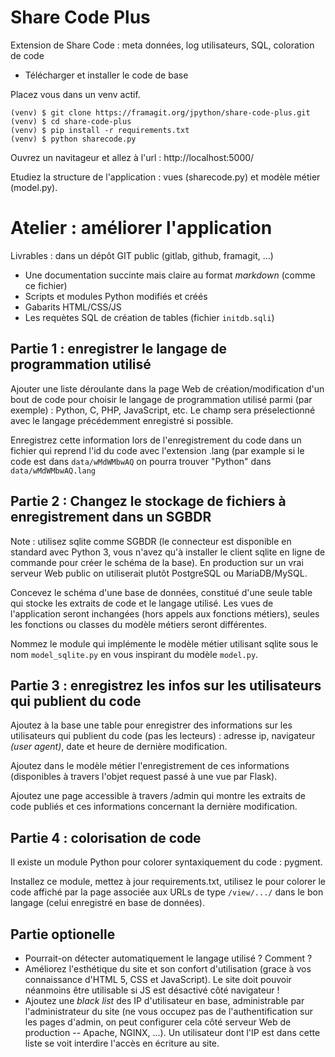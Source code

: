 # Share Code Plus

Extension de Share Code : meta données, log utilisateurs, SQL, coloration de code

- Télécharger et installer le code de base

Placez vous dans un venv actif.
~~~~
(venv) $ git clone https://framagit.org/jpython/share-code-plus.git
(venv) $ cd share-code-plus
(venv) $ pip install -r requirements.txt
(venv) $ python sharecode.py
~~~~

Ouvrez un navitageur et allez à l'url : http://localhost:5000/

Etudiez la structure de l'application : vues (sharecode.py) et modèle métier (model.py).

# Atelier : améliorer l'application

Livrables : dans un dépôt GIT public (gitlab, github, framagit, ...) 

- Une documentation succinte mais claire au format _markdown_ (comme ce fichier)
- Scripts et modules Python modifiés et créés
- Gabarits HTML/CSS/JS 
- Les requètes SQL de création de tables (fichier `initdb.sqli`)

## Partie 1 : enregistrer le langage de programmation utilisé

Ajouter une liste déroulante dans la page Web de création/modification d'un
bout de code pour choisir le langage de programmation utilisé parmi (par
exemple) : Python, C, PHP, JavaScript, etc. Le champ sera préselectionné
avec le langage précédemment enregistré si possible.

Enregistrez cette information lors de l'enregistrement du code dans un
fichier qui reprend l'id du code avec l'extension .lang (par example
si le code est dans `data/wMdWMbwAQ` on pourra trouver "Python" dans
`data/wMdWMbwAQ.lang`

## Partie 2 : Changez le stockage de fichiers à enregistrement dans un SGBDR

Note : utilisez sqlite comme SGBDR (le connecteur est disponible en standard
avec Python 3, vous n'avez qu'à installer le client sqlite en ligne de commande
pour créer le schéma de la base). En production sur un vrai serveur Web
public on utiliserait plutôt PostgreSQL ou MariaDB/MySQL.

Concevez le schéma d'une base de données, constitué d'une seule table qui
stocke les extraits de code et le langage utilisé. Les vues de l'application
seront inchangées (hors appels aux fonctions métiers), seules les fonctions
ou classes du modèle métiers seront différentes.

Nommez le module qui implémente le modèle métier utilisant sqlite sous le
nom `model_sqlite.py` en vous inspirant du modèle `model.py`.

## Partie 3 : enregistrez les infos sur les utilisateurs qui publient du code

Ajoutez à la base une table pour enregistrer des informations sur les utilisateurs
qui publient du code (pas les lecteurs) : adresse ip, navigateur _(user agent)_,
date et heure de dernière modification.

Ajoutez dans le modèle métier l'enregistrement de ces informations (disponibles
à travers l'objet request passé à une vue par Flask).

Ajoutez une page accessible à travers /admin qui montre les extraits de code
publiés et ces informations concernant la dernière modification.

## Partie 4 : colorisation de code

Il existe un module Python pour colorer syntaxiquement du code : pygment.

Installez ce module, mettez à jour requirements.txt, utilisez le pour colorer
le code affiché par la page associée aux URLs de type `/view/.../` dans le bon
langage (celui enregistré en base de données).

## Partie optionelle

- Pourrait-on détecter automatiquement le langage utilisé ? Comment ?
- Améliorez l'esthétique du site et son confort d'utilisation (grace à
  vos connaissance d'HTML 5, CSS et JavaScript). Le site doit pouvoir
  néanmoins être utilisable si JS est désactivé côté navigateur !
- Ajoutez une _black list_ des IP d'utilisateur en base, administrable
  par l'administrateur du site (ne vous occupez pas de l'authentification
  sur les pages d'admin, on peut configurer cela côté serveur Web de
  production -- Apache, NGINX, ...). Un utilisateur dont l'IP est dans
  cette liste se voit interdire l'accès en écriture au site.

